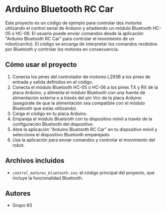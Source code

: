 # Arduino Bluetooth RC Car

Este proyecto es un código de ejemplo para controlar dos motores utilizando el control serial de Arduino y añadiendo un módulo Bluetooth HC-05 o HC-06. El usuario puede enviar comandos desde la aplicación "Arduino Bluetooth RC Car" para controlar el movimiento de un robot(carrito). El código se encarga de interpretar los comandos recibidos por Bluetooth y controlar los motores en consecuencia.

## Cómo usar el proyecto

1. Conecta los pines del controlador de motores L293B a los pines de entrada y salida definidos en el código.
2. Conecta el módulo Bluetooth HC-05 o HC-06 a los pines TX y RX de la placa Arduino, y alimenta el módulo Bluetooth con una fuente de alimentación externa o a través del pin Vcc de la placa Arduino (asegúrate de que la alimentación sea compatible con el módulo Bluetooth que estás utilizando).
3. Carga el código en tu placa Arduino.
4. Empareja el módulo Bluetooth con tu dispositivo móvil a través de la configuración Bluetooth del dispositivo.
5. Abre la aplicación "Arduino Bluetooth RC Car" en tu dispositivo móvil y selecciona el dispositivo Bluetooth emparejado.
6. Usa la aplicación para enviar comandos y controlar el movimiento del robot.

## Archivos incluidos

- `control_motores_bluetooth.ino`: el código principal del proyecto, que incluye la funcionalidad Bluetooth.

## Autores

- Grupo #3
